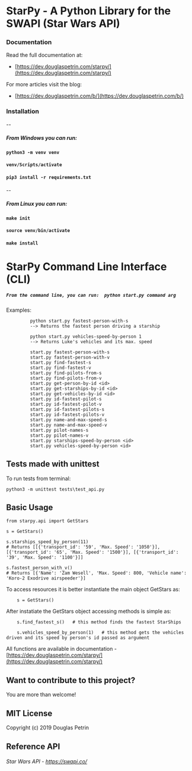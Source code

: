 # StarPy - A Python Library for the SWAPI (Star Wars API)

### Documentation

Read the full documentation at:

- [https://dev.douglaspetrin.com/starpy/](https://dev.douglaspetrin.com/starpy/) 

For more articles visit the blog:

- [https://dev.douglaspetrin.com/b/](https://dev.douglaspetrin.com/b/)

### Installation
--
##### From Windows you can run:

#### `python3 -m venv venv`
#### `venv/Scripts/activate`
#### `pip3 install -r requirements.txt`

--
##### From Linux you can run:

#### `make init`
#### `source venv/bin/activate`
#### `make install`  


# StarPy Command Line Interface (CLI)  

##### `From the command line, you can run:  python start.py command arg `
             
Examples: 
     
             python start.py fastest-person-with-s
             --> Returns the fastest person driving a starship
             
             python start.py vehicles-speed-by-person 1 
             --> Returns Luke's vehicles and its max. speed
            
             start.py fastest-person-with-s
             start.py fastest-person-with-v
             start.py find-fastest-s
             start.py find-fastest-v
             start.py find-pilots-from-s
             start.py find-pilots-from-v
             start.py get-person-by-id <id>
             start.py get-starships-by-id <id>
             start.py get-vehicles-by-id <id>
             start.py id-fastest-pilot-s
             start.py id-fastest-pilot-v
             start.py id-fastest-pilots-s
             start.py id-fastest-pilots-v
             start.py name-and-max-speed-s
             start.py name-and-max-speed-v
             start.py pilot-names-s
             start.py pilot-names-v
             start.py starships-speed-by-person <id>
             start.py vehicles-speed-by-person <id>

             
## Tests made with unittest

To run tests from terminal: 

`python3 -m unittest tests\test_api.py`

## Basic Usage   

    from starpy.api import GetStars

    s = GetStars()
    
    s.starships_speed_by_person(11)    
    # Returns [[{'transport_id': '59', 'Max. Speed': '1050'}], [{'transport_id': '65', 'Max. Speed': '1500'}], [{'transport_id': '39', 'Max. Speed': '1100'}]]
    
    s.fastest_person_with_v()
    # Returns [{'Name': 'Zam Wesell', 'Max. Speed': 800, 'Vehicle name': 'Koro-2 Exodrive airspeeder'}]
    
To access resources it is better instantiate the main object GetStars as:
        
        s = GetStars()

After instatiate the GetStars object accessing methods is simple as:

        s.find_fastest_s()   # this method finds the fastest StarShips
        
        s.vehicles_speed_by_person(1)   # this method gets the vehicles driven and its speed by person's id passed as argument     
    
    
All functions are available in documentation - [https://dev.douglaspetrin.com/starpy/](https://dev.douglaspetrin.com/starpy/)

## Want to contribute to this project?
You are more than welcome! 

## MIT License
Copyright (c) 2019 Douglas Petrin

## Reference API
###### Star Wars API - https://swapi.co/
